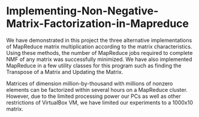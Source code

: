 # Implementing-Non-Negative-Matrix-Factorization-in-Mapreduce

We have demonstrated in this project the three alternative implementations of MapReduce matrix multiplication according to the matrix characteristics. Using these methods, the number of MapReduce jobs required to complete NMF of any matrix was successfully minimized. We have also implemented MapReduce in a few utility classes for this program such as finding the Transpose of a Matrix and Updating the Matrix.

Matrices of dimension million-by-thousand with millions of nonzero elements can be factorized within several hours on a MapReduce cluster. However, due to the limited processing power our PCs as well as other restrictions of VirtualBox VM, we have limited our experiments to a 1000x10 matrix. 
